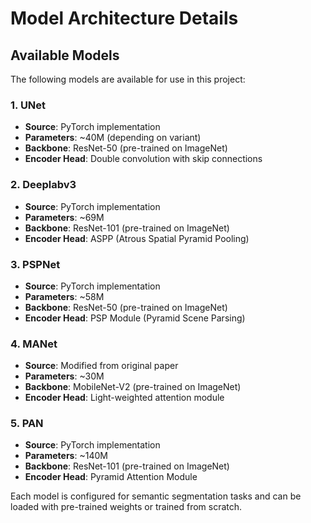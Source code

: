 # Model Architecture Details

## Available Models
The following models are available for use in this project:

### 1. UNet
- **Source**: PyTorch implementation
- **Parameters**: ~40M (depending on variant)
- **Backbone**: ResNet-50 (pre-trained on ImageNet)
- **Encoder Head**: Double convolution with skip connections

### 2. Deeplabv3
- **Source**: PyTorch implementation
- **Parameters**: ~69M
- **Backbone**: ResNet-101 (pre-trained on ImageNet)
- **Encoder Head**: ASPP (Atrous Spatial Pyramid Pooling)

### 3. PSPNet
- **Source**: PyTorch implementation
- **Parameters**: ~58M
- **Backbone**: ResNet-50 (pre-trained on ImageNet)
- **Encoder Head**: PSP Module (Pyramid Scene Parsing)

### 4. MANet
- **Source**: Modified from original paper
- **Parameters**: ~30M
- **Backbone**: MobileNet-V2 (pre-trained on ImageNet)
- **Encoder Head**: Light-weighted attention module

### 5. PAN
- **Source**: PyTorch implementation
- **Parameters**: ~140M
- **Backbone**: ResNet-101 (pre-trained on ImageNet)
- **Encoder Head**: Pyramid Attention Module

Each model is configured for semantic segmentation tasks and can be loaded with pre-trained weights or trained from scratch.
